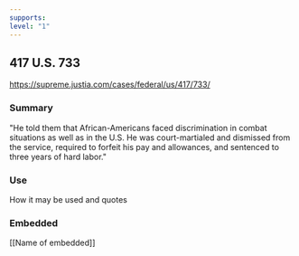 ```yaml
---
supports: 
level: "1"
---
```

## 417 U.S. 733

https://supreme.justia.com/cases/federal/us/417/733/

### Summary

"He told them that African-Americans faced discrimination in combat situations as well as in the U.S. He was court-martialed and dismissed from the service, required to forfeit his pay and allowances, and sentenced to three years of hard labor."


### Use

How it may be used and quotes

### Embedded

[[Name of embedded]]